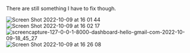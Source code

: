 There are still something I have to fix though.

![Screen Shot 2022-10-09 at 16 01 44](https://user-images.githubusercontent.com/91435300/194770504-5fdd645b-2102-4ff6-b659-83baf514b523.png)
![Screen Shot 2022-10-09 at 16 02 17](https://user-images.githubusercontent.com/91435300/194770511-e7b94336-af9e-4ff0-b4e1-29445e71a81b.png)
![screencapture-127-0-0-1-8000-dashboard-hello-gmail-com-2022-10-09-18_45_27](https://user-images.githubusercontent.com/91435300/194770513-0924a37a-16f5-4bf4-adda-220fc96cb4d8.png)
![Screen Shot 2022-10-09 at 16 26 08](https://user-images.githubusercontent.com/91435300/194770516-b6335e34-06ff-49f6-bfa9-5733e993095a.png)
